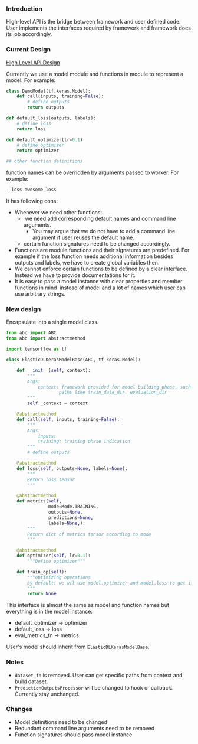 ### Introduction

High-level API is the bridge between framework and user defined code. User implements the interfaces required by framework and framework does its job accordingly.

### Current Design

[High Level API Design](https://github.com/wangkuiyi/elasticdl/blob/develop/elasticdl/doc/high-level-api.md)

Currently we use a model module and functions in module to represent a model. For example:

```python
class DemoModel(tf.keras.Model):
    def call(inputs, training=False):
        # define outputs
        return outputs

def default_loss(outputs, labels):
    # define loss
    return loss

def default_optimizer(lr=0.1):
    # define optimizer
    return optimizer

## other function definitions
```

function names can be overridden by arguments passed to worker. For example:

```bash
--loss awesome_loss
```

It has following cons:

- Whenever we need other functions:
  -  we need add corresponding default names and command line arguments.
    - You may argue that we do not have to add a command line argument if user reuses the default name.
  - certain function signatures need to be changed accordingly.
- Functions are module functions and their signatures are predefined. For example if the loss function needs additional information besides outputs and labels, we have to create global variables then.
- We cannot enforce certain functions to be defined by a clear interface. Instead we have to provide documentations for it.
- It is easy to pass a model instance with clear properties and member functions in mind  instead of model and a lot of names which user can use arbitrary strings.

### New design

Encapsulate into a single model class.


```python
from abc import ABC
from abc import abstractmethod

import tensorflow as tf

class ElasticDLKerasModelBase(ABC, tf.keras.Model):

    def __init__(self, context):
        """
        Args:
            context: framework provided for model building phase, such as worker_id,
                    paths like train_data_dir, evaluation_dir
        """
        self._context = context

    @abstractmethod
    def call(self, inputs, training=False):
        """
        Args:
            inputs:
            training: training phase indication
        """
        # define outputs

    @abstractmethod
    def loss(self, outputs=None, labels=None):
        """
        Return loss tensor
        """

    @abstractmethod
    def metrics(self,
                mode=Mode.TRAINING,
                outputs=None,
                predictions=None,
                labels=None,):
        """
        Return dict of metrics tensor according to mode
        """

    @abstractmethod
    def optimizer(self, lr=0.1):
        """Define optimizer"""

    def train_op(self):
        """optimizing operations
        by default: we wil use model.optimizer and model.loss to get it.
        """
        return None

```

This interface is almost the same as model and function names but everything is in the model instance.

- default\_optimizer -> optimizer
- default\_loss -> loss
- eval\_metrics\_fn -> metrics

User's model should inherit from `ElasticDLKerasModelBase`.

### Notes

+ `dataset_fn` is removed. User can get specific paths from context and build dataset.
+ `PredictionOutputsProcessor` will be changed to hook or callback. Currently stay unchanged.

### Changes

- Model definitions need to be changed
- Redundant command line arguments need to be removed
- Function signatures should pass model instance
